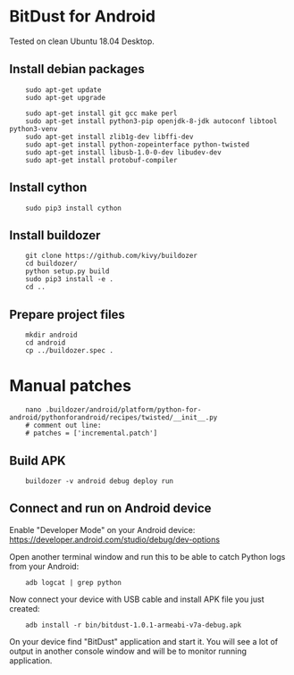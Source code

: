 # BitDust for Android

Tested on clean Ubuntu 18.04 Desktop.


## Install debian packages

        sudo apt-get update
        sudo apt-get upgrade

        sudo apt-get install git gcc make perl
        sudo apt-get install python3-pip openjdk-8-jdk autoconf libtool python3-venv
        sudo apt-get install zlib1g-dev libffi-dev
        sudo apt-get install python-zopeinterface python-twisted
        sudo apt-get install libusb-1.0-0-dev libudev-dev
        sudo apt-get install protobuf-compiler


## Install cython

        sudo pip3 install cython


## Install buildozer

        git clone https://github.com/kivy/buildozer
        cd buildozer/
        python setup.py build
        sudo pip3 install -e .
        cd ..


## Prepare project files

        mkdir android
        cd android
        cp ../buildozer.spec .


# Manual patches

        nano .buildozer/android/platform/python-for-android/pythonforandroid/recipes/twisted/__init__.py
        # comment out line:
        # patches = ['incremental.patch']


## Build APK

        buildozer -v android debug deploy run


## Connect and run on Android device

Enable "Developer Mode" on your Android device: https://developer.android.com/studio/debug/dev-options

Open another terminal window and run this to be able to catch Python logs from your Android:

        adb logcat | grep python


Now connect your device with USB cable and install APK file you just created:

        adb install -r bin/bitdust-1.0.1-armeabi-v7a-debug.apk


On your device find "BitDust" application and start it. You will see a lot of output in another console window and will be to monitor running application.

